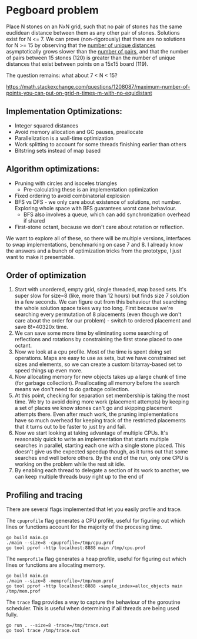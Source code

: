 # Pegboard problem

Place N stones on an NxN grid, such that no pair of stones has the same euclidean distance between them as any other pair of stones.
Solutions exist for N <= 7. We can prove (non-rigorously) that there are no solutions for N >= 15 by observing that the [number of unique distances](https://oeis.org/A160663) asymptotically grows slower than the [number of pairs](https://oeis.org/A000217), and that the number of pairs between 15 stones (120) is greater than the number of unique distances that exist between points on a 15x15 board (119).

The question remains: what about 7 < N < 15?

https://math.stackexchange.com/questions/1208087/maximum-number-of-points-you-can-put-on-grid-n-times-m-with-no-equidistant

## Implementation Optimizations:
- Integer squared distances
- Avoid memory allocation and GC pauses, preallocate
- Parallelization is a wall-time optimization
- Work splitting to account for some threads finishing earlier than others
- Bitstring sets instead of map based

## Algorithm optimizations:
- Pruning with circles and isoceles triangles
  - Pre-calculating these is an implementation optimization
- Fixed ordering to avoid combinatorial explosion
- BFS vs DFS - we only care about existence of solutions, not number. Exploring whole space with BFS guarantees worst case behaviour.
  - BFS also involves a queue, which can add synchronization overhead if shared
- First-stone octant, because we don't care about rotation or reflection.

We want to explore all of these, so there will be multiple versions, interfaces to swap implementations, benchmarking on case 7 and 8. I already know the answers and a bunch of optimization tricks from the prototype, I just want to make it presentable.

## Order of optimization

1. Start with unordered, empty grid, single threaded, map based sets. It's super slow for size=8 (like, more than 12 hours) but finds size 7 solution in a few seconds. We can figure out from this behaviour that searching the whole solution space takes way too long. First because we're searching every permutation of 8 placements (even though we don't care about the order for our problem) - switch to ordered placement and save 8!=40320x time.
2. We can save some more time by eliminating some searching of reflections and rotations by constraining the first stone placed to one octant. 
3. Now we look at a cpu profile. Most of the time is spent doing set operations. Maps are easy to use as sets, but we have constrained set sizes and elements, so we can create a custom bitarray-based set to speed things up even more.
4. Now allocating memory for new objects takes up a large chunk of time (for garbage collection). Preallocating all memory before the search means we don't need to do garbage collection.
5. At this point, checking for separation set membership is taking the most time. We try to avoid doing more work (placement attempts) by keeping a set of places we know stones can't go and skipping placement attempts there.  Even after much work, the pruning implementations have so much overhead for keeping track of the restricted placements that it turns out to be faster to just try and fail.
6. Now we start looking at taking advantage of multiple CPUs. It's reasonably quick to write an implementation that starts multiple searches in parallel, starting each one with a single stone placed. This doesn't give us the expected speedup though, as it turns out that some searches end well before others. By the end of the run, only one CPU is working on the problem while the rest sit idle.
7. By enabling each thread to delegate a section of its work to another, we can keep multiple threads busy right up to the end of 

## Profiling and tracing

There are several flags implemented that let you easily profile and trace.

The `cpuprofile` flag generates a CPU profile, useful for figuring out which lines or functions account for the majority of the procesing time.
```
go build main.go
./main --size=8 -cpuprofile=/tmp/cpu.prof
go tool pprof -http localhost:8888 main /tmp/cpu.prof
```

The `memprofile` flag generates a heap profile, useful for figuring out which lines or functions are allocating memory.
```
go build main.go
./main --size=8 -memprofile=/tmp/mem.prof
go tool pprof -http localhost:8888 -sample_index=alloc_objects main /tmp/mem.prof
```

The `trace` flag provides a way to capture the behaviour of the goroutine scheduler. This is useful when determining if all threads are being used fully.
```
go run . --size=8 -trace=/tmp/trace.out
go tool trace /tmp/trace.out
```